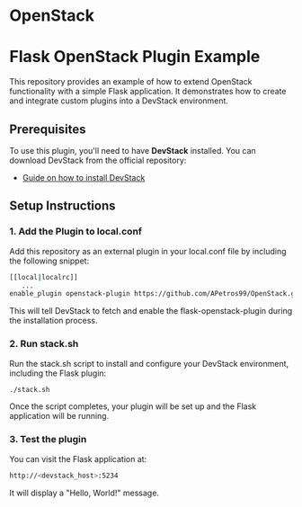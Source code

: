 # OpenStack
# Flask OpenStack Plugin Example

This repository provides an example of how to extend OpenStack functionality with a simple Flask application. It demonstrates how to create and integrate custom plugins into a DevStack environment.

## Prerequisites

To use this plugin, you'll need to have **DevStack** installed. You can download DevStack from the official repository:

- [Guide on how to install DevStack](https://docs.openstack.org/devstack/latest/)

## Setup Instructions

### 1. Add the Plugin to local.conf

Add this repository as an external plugin in your local.conf file by including the following snippet:
```bash
[[local|localrc]]
   ...
enable_plugin openstack-plugin https://github.com/APetros99/OpenStack.git main
```
This will tell DevStack to fetch and enable the flask-openstack-plugin during the installation process.

### 2. Run stack.sh
Run the stack.sh script to install and configure your DevStack environment, including the Flask plugin:
```bash
./stack.sh
```
Once the script completes, your plugin will be set up and the Flask application will be running.

### 3. Test the plugin

You can visit the Flask application at:
```bash
http://<devstack_host>:5234
```
It will display a "Hello, World!" message.
